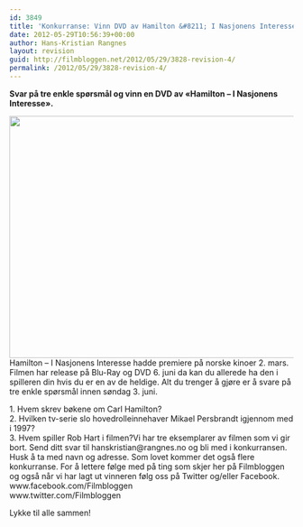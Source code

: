 ```yaml
---
id: 3849
title: 'Konkurranse: Vinn DVD av Hamilton &#8211; I Nasjonens Interesse'
date: 2012-05-29T10:56:39+00:00
author: Hans-Kristian Rangnes
layout: revision
guid: http://filmbloggen.net/2012/05/29/3828-revision-4/
permalink: /2012/05/29/3828-revision-4/
---
```

**Svar på tre enkle spørsmål og vinn en DVD av &laquo;Hamilton &#8211; I Nasjonens Interesse&raquo;.**<!--more-->

  
<a href="http://filmbloggen.net/2012/05/28/konkurranse-vinn-dvd-av-hamilton-i-nasjonens-interesse/hamilton/" rel="attachment wp-att-3829"><img class="alignnone size-large wp-image-3829" src="http://filmbloggen.net/wp-content/uploads//2012/05/hamilton-620x429.jpg" alt="" width="620" height="429" /></a>  
Hamilton &#8211; I Nasjonens Interesse hadde premiere på norske kinoer 2. mars. Filmen har release på Blu-Ray og DVD 6. juni da kan du allerede ha den i spilleren din hvis du er en av de heldige. Alt du trenger å gjøre er å svare på tre enkle spørsmål innen søndag 3. juni.

<div>
  1. Hvem skrev bøkene om Carl Hamilton?<br /> 2. Hvilken tv-serie slo hovedrolleinnehaver Mikael Persbrandt igjennom med i 1997?
</div>

<div>
  3. Hvem spiller Rob Hart i filmen?Vi har tre eksemplarer av filmen som vi gir bort. Send ditt svar til hanskristian@rangnes.no og bli med i konkurransen. Husk å ta med navn og adresse. Som lovet kommer det også flere konkurranse. For å lettere følge med på ting som skjer her på Filmbloggen og også når vi har lagt ut vinneren følg oss på Twitter og/eller Facebook.<br /> www.facebook.com/Filmbloggen<br /> www.twitter.com/Filmbloggen</p> 
  
  <p>
    Lykke til alle sammen!
  </p>
</div>